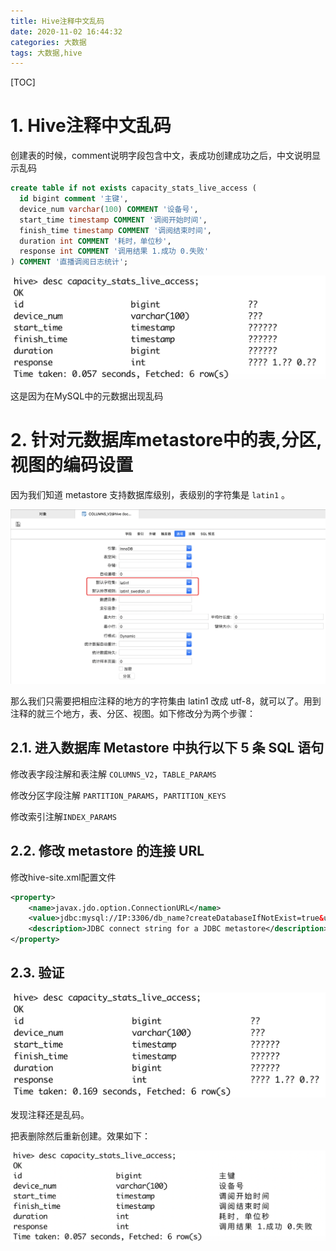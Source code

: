 ```yaml
---
title: Hive注释中文乱码
date: 2020-11-02 16:44:32
categories: 大数据
tags: 大数据,hive
---
```


[TOC]

# 1. Hive注释中文乱码

创建表的时候，comment说明字段包含中文，表成功创建成功之后，中文说明显示乱码

```sql
create table if not exists capacity_stats_live_access (
  id bigint comment '主键',
  device_num varchar(100) COMMENT '设备号',
  start_time timestamp COMMENT '调阅开始时间',
  finish_time timestamp COMMENT '调阅结束时间',
  duration int COMMENT '耗时，单位秒',
  response int COMMENT '调用结果 1.成功 0.失败'
) COMMENT '直播调阅日志统计';
```

![Hive%E6%B3%A8%E9%87%8A%E4%B8%AD%E6%96%87%E4%B9%B1%E7%A0%81%2044812d6495e341f4aec7117aac2ec503/Untitled.png](https://raw.githubusercontent.com/littlefxc/littlefxc.github.io/images/images/hive中文注释乱码.png)

这是因为在MySQL中的元数据出现乱码

# 2. 针对元数据库metastore中的表,分区,视图的编码设置

因为我们知道 metastore 支持数据库级别，表级别的字符集是 `latin1` 。

![Hive%E6%B3%A8%E9%87%8A%E4%B8%AD%E6%96%87%E4%B9%B1%E7%A0%81%2044812d6495e341f4aec7117aac2ec503/Untitled%201.png](https://raw.githubusercontent.com/littlefxc/littlefxc.github.io/images/images/Untitled%201-20201102170449594.png)

那么我们只需要把相应注释的地方的字符集由 latin1 改成 utf-8，就可以了。用到注释的就三个地方，表、分区、视图。如下修改分为两个步骤：

## 2.1. 进入数据库 Metastore 中执行以下 5 条 SQL 语句

修改表字段注解和表注解 `COLUMNS_V2`，`TABLE_PARAMS` 

修改分区字段注解 `PARTITION_PARAMS`，`PARTITION_KEYS` 

修改索引注解`INDEX_PARAMS` 

## 2.2. 修改 metastore 的连接 URL

修改hive-site.xml配置文件

```xml
<property>
    <name>javax.jdo.option.ConnectionURL</name>
    <value>jdbc:mysql://IP:3306/db_name?createDatabaseIfNotExist=true&useUnicode=true&characterEncoding=UTF-8</value>
    <description>JDBC connect string for a JDBC metastore</description>
</property>
```

## 2.3. 验证

![Hive%E6%B3%A8%E9%87%8A%E4%B8%AD%E6%96%87%E4%B9%B1%E7%A0%81%2044812d6495e341f4aec7117aac2ec503/Untitled%202.png](https://raw.githubusercontent.com/littlefxc/littlefxc.github.io/images/images/Untitled%202-20201102170449708.png)

发现注释还是乱码。

把表删除然后重新创建。效果如下：

![Hive%E6%B3%A8%E9%87%8A%E4%B8%AD%E6%96%87%E4%B9%B1%E7%A0%81%2044812d6495e341f4aec7117aac2ec503/Untitled%203.png](https://raw.githubusercontent.com/littlefxc/littlefxc.github.io/images/images/Untitled%203-20201102170449863.png)